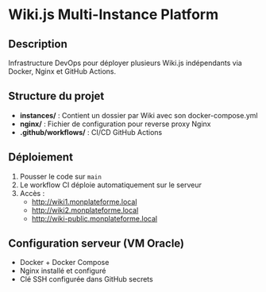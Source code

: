 # Wiki.js Multi-Instance Platform

## Description
Infrastructure DevOps pour déployer plusieurs Wiki.js indépendants via Docker, Nginx et GitHub Actions.

## Structure du projet
- **instances/** : Contient un dossier par Wiki avec son docker-compose.yml
- **nginx/** : Fichier de configuration pour reverse proxy Nginx
- **.github/workflows/** : CI/CD GitHub Actions

## Déploiement
1. Pousser le code sur `main`
2. Le workflow CI déploie automatiquement sur le serveur
3. Accès :
   - http://wiki1.monplateforme.local
   - http://wiki2.monplateforme.local
   - http://wiki-public.monplateforme.local

## Configuration serveur (VM Oracle)
- Docker + Docker Compose
- Nginx installé et configuré
- Clé SSH configurée dans GitHub secrets
